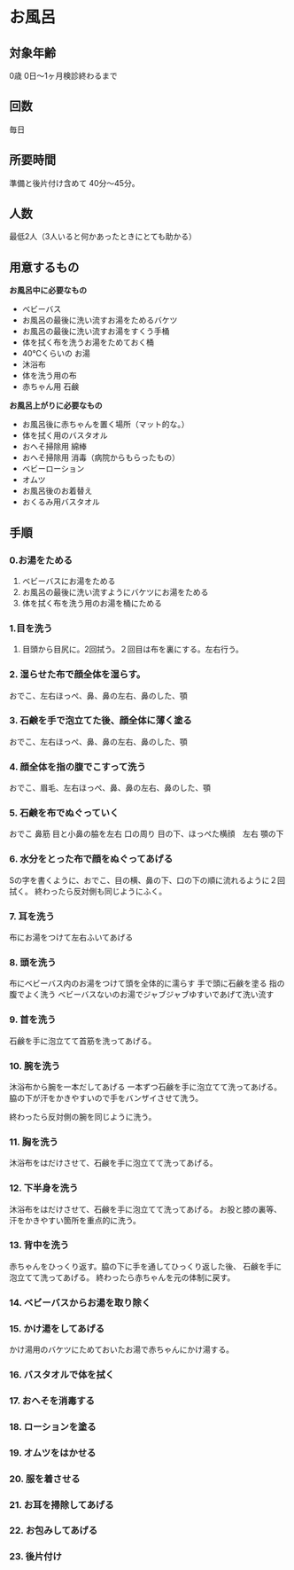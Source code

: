 
# お風呂

## 対象年齢
0歳 0日〜1ヶ月検診終わるまで

## 回数
毎日

## 所要時間
準備と後片付け含めて 40分〜45分。

## 人数
最低2人（3人いると何かあったときにとても助かる）

## 用意するもの

**お風呂中に必要なもの**
- ベビーバス
- お風呂の最後に洗い流すお湯をためるバケツ
- お風呂の最後に洗い流すお湯をすくう手桶
- 体を拭く布を洗うお湯をためておく桶
- 40℃くらいの お湯
- 沐浴布
- 体を洗う用の布
- 赤ちゃん用 石鹸

**お風呂上がりに必要なもの**
- お風呂後に赤ちゃんを置く場所（マット的な。）
- 体を拭く用のバスタオル
- おへそ掃除用 綿棒
- おへそ掃除用 消毒（病院からもらったもの）
- ベビーローション
- オムツ
- お風呂後のお着替え
- おくるみ用バスタオル


## 手順

### 0.お湯をためる
1. ベビーバスにお湯をためる
2. お風呂の最後に洗い流すようにバケツにお湯をためる
3. 体を拭く布を洗う用のお湯を桶にためる



### 1.目を洗う
1. 目頭から目尻に。2回拭う。２回目は布を裏にする。左右行う。

### 2. 湿らせた布で顔全体を湿らす。
おでこ、左右ほっぺ、鼻、鼻の左右、鼻のした、顎

### 3. 石鹸を手で泡立てた後、顔全体に薄く塗る
おでこ、左右ほっぺ、鼻、鼻の左右、鼻のした、顎

### 4. 顔全体を指の腹でこすって洗う
おでこ、眉毛、左右ほっぺ、鼻、鼻の左右、鼻のした、顎

### 5. 石鹸を布でぬぐっていく
おでこ
鼻筋
目と小鼻の脇を左右
口の周り
目の下、ほっぺた横顔　左右
顎の下

### 6. 水分をとった布で顔をぬぐってあげる
Sの字を書くように、おでこ、目の横、鼻の下、口の下の順に流れるように２回拭く。
終わったら反対側も同じようにふく。

### 7. 耳を洗う
布にお湯をつけて左右ふいてあげる

### 8. 頭を洗う
布にベビーバス内のお湯をつけて頭を全体的に濡らす
手で頭に石鹸を塗る
指の腹でよく洗う
ベビーバスないのお湯でジャブジャブゆすいであげて洗い流す

### 9. 首を洗う
石鹸を手に泡立てて首筋を洗ってあげる。

### 10. 腕を洗う
沐浴布から腕を一本だしてあげる
一本ずつ石鹸を手に泡立てて洗ってあげる。
脇の下が汗をかきやすいので手をバンザイさせて洗う。

終わったら反対側の腕を同じように洗う。

### 11. 胸を洗う
沐浴布をはだけさせて、石鹸を手に泡立てて洗ってあげる。

### 12. 下半身を洗う
沐浴布をはだけさせて、石鹸を手に泡立てて洗ってあげる。
お股と膝の裏等、汗をかきやすい箇所を重点的に洗う。

### 13. 背中を洗う
赤ちゃんをひっくり返す。脇の下に手を通してひっくり返した後、
石鹸を手に泡立てて洗ってあげる。
終わったら赤ちゃんを元の体制に戻す。

### 14. ベビーバスからお湯を取り除く

### 15. かけ湯をしてあげる
かけ湯用のバケツにためておいたお湯で赤ちゃんにかけ湯する。

### 16. バスタオルで体を拭く
### 17. おへそを消毒する
### 18. ローションを塗る
### 19. オムツをはかせる
### 20. 服を着させる
### 21. お耳を掃除してあげる
### 22. お包みしてあげる
### 23. 後片付け

